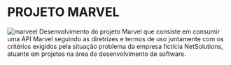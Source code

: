 # PROJETO MARVEL
![marveel](https://user-images.githubusercontent.com/60737355/82138683-b7d38e00-97f8-11ea-9e5a-4f05b58db2c7.png)
Desenvolvimento do projeto Marvel que consiste em consumir uma API Marvel seguindo as diretrizes e termos
de uso juntamente com os critérios exigidos pela situação problema da empresa fictícia NetSolutions, 
atuante em projetos na área de desenvolvimento de software.
